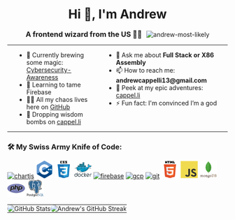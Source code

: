 <h1 align="center">Hi 👋, I'm Andrew</h1>

<div align="center" style="display:flex; align-items:baseline; justify-content:center; gap:10px;">
  <h3 style="margin:0;">A frontend wizard from the US 🧙‍♂️</h3>
  <img src="https://komarev.com/ghpvc/?username=andrew-most-likely&label=Profile%20views&color=0e75b6&style=flat" 
       alt="andrew-most-likely" />
</div>

<table align="center" style="border-collapse:collapse; border:none; width:100%; table-layout:fixed;">
  <tr>
    <td style="vertical-align:top; width:500px; border:none; padding:0 20px;">
      <ul>
        <li>🔭 Currently brewing some magic: <a href="https://github.com/Andrew-most-likely/Cybersecurity-Awareness">Cybersecurity-Awareness</a></li>
        <li>🌱 Learning to tame Firebase</li>
        <li>👨‍💻 All my chaos lives here on <a href="https://github.com/Andrew-most-likely">GitHub</a></li>
        <li>📝 Dropping wisdom bombs on <a href="https://cappel.li/HTML/notes.html">cappel.li</a></li>
      </ul>
    </td>
    <td style="vertical-align:top; width:500px; border:none; padding:0 20px;">
      <ul>
        <li>💬 Ask me about <b>Full Stack or X86 Assembly</b></li>
        <li>📫 How to reach me: <b>andrewcappelli13@gmail.com</b></li>
        <li>📄 Peek at my epic adventures: <a href="https://cappel.li">cappel.li</a></li>
        <li>⚡ Fun fact: I'm convinced I’m a god </li>
      </ul>
    </td>
  </tr>
</table>

<h3 align="left">🛠️ My Swiss Army Knife of Code:</h3>
<p align="left"> 
  <a href="https://www.chartjs.org"><img src="https://www.chartjs.org/media/logo-title.svg" alt="chartjs" width="40" height="40"/></a>
  <a href="https://www.w3schools.com/cpp/"><img src="https://raw.githubusercontent.com/devicons/devicon/master/icons/cplusplus/cplusplus-original.svg" alt="cplusplus" width="40" height="40"/></a>
  <a href="https://www.w3schools.com/css/"><img src="https://raw.githubusercontent.com/devicons/devicon/master/icons/css3/css3-original-wordmark.svg" alt="css3" width="40" height="40"/></a>
  <a href="https://www.docker.com/"><img src="https://raw.githubusercontent.com/devicons/devicon/master/icons/docker/docker-original-wordmark.svg" alt="docker" width="40" height="40"/></a>
  <a href="https://firebase.google.com/"><img src="https://www.vectorlogo.zone/logos/firebase/firebase-icon.svg" alt="firebase" width="40" height="40"/></a>
  <a href="https://cloud.google.com"><img src="https://www.vectorlogo.zone/logos/google_cloud/google_cloud-icon.svg" alt="gcp" width="40" height="40"/></a>
  <a href="https://git-scm.com/"><img src="https://www.vectorlogo.zone/logos/git-scm/git-scm-icon.svg" alt="git" width="40" height="40"/></a>
  <a href="https://www.w3.org/html/"><img src="https://raw.githubusercontent.com/devicons/devicon/master/icons/html5/html5-original-wordmark.svg" alt="html5" width="40" height="40"/></a>
  <a href="https://developer.mozilla.org/en-US/docs/Web/JavaScript"><img src="https://raw.githubusercontent.com/devicons/devicon/master/icons/javascript/javascript-original.svg" alt="javascript" width="40" height="40"/></a>
  <a href="https://www.mongodb.com/"><img src="https://raw.githubusercontent.com/devicons/devicon/master/icons/mongodb/mongodb-original-wordmark.svg" alt="mongodb" width="40" height="40"/></a>
  <a href="https://www.php.net"><img src="https://raw.githubusercontent.com/devicons/devicon/master/icons/php/php-original.svg" alt="php" width="40" height="40"/></a>
  <a href="https://www.postgresql.org"><img src="https://raw.githubusercontent.com/devicons/devicon/master/icons/postgresql/postgresql-original-wordmark.svg" alt="postgresql" width="40" height="40"/></a>
</p>

<table align="left" style="border-collapse: collapse; border: none; padding: 0; margin: 0;">
  <tr>
    <td style="border: none; padding: 0;">
      <img src="https://github-readme-stats.vercel.app/api?username=andrew-most-likely&show_icons=true&locale=en" 
           alt="GitHub Stats" 
           width="500" style="border-radius: 10px;"/>
    </td>
    <td style="border: none; padding: 0;">
  <img
    src="https://streak-stats.demolab.com/?user=andrew-most-likely&theme=dark&hide_border=true"
    alt="Andrew's GitHub Streak"
     width="500" style="border-radius: 10px;"/>
    </td>
  </tr>
</table>
